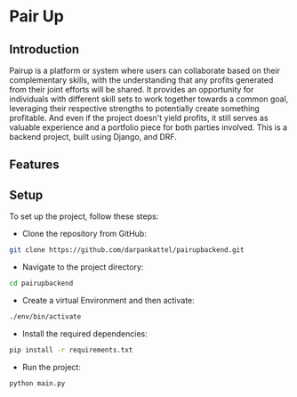 
# Pair Up

## Introduction
Pairup is a platform or system where users can collaborate based on their complementary skills, with the understanding that any profits generated from their joint efforts will be shared. It provides an opportunity for individuals with different skill sets to work together towards a common goal, leveraging their respective strengths to potentially create something profitable. And even if the project doesn't yield profits, it still serves as valuable experience and a portfolio piece for both parties involved. This is a backend project, built using Django, and DRF.

## Features
<!-- - Provides recommendations for student learning levels based on input marks.

- Utilizes fuzzy logic principles to handle imprecise and uncertain data.

- Offers insights into student proficiency across multiple domains. -->

## Setup
To set up the project, follow these steps:

+ Clone the repository from GitHub:
```bash
git clone https://github.com/darpankattel/pairupbackend.git
```
+ Navigate to the project directory:
```bash
cd pairupbackend
```
+ Create a virtual Environment and then activate:
```bash
./env/bin/activate
```
+ Install the required dependencies:
```bash
pip install -r requirements.txt
```
+ Run the project: 
```bash
python main.py
```